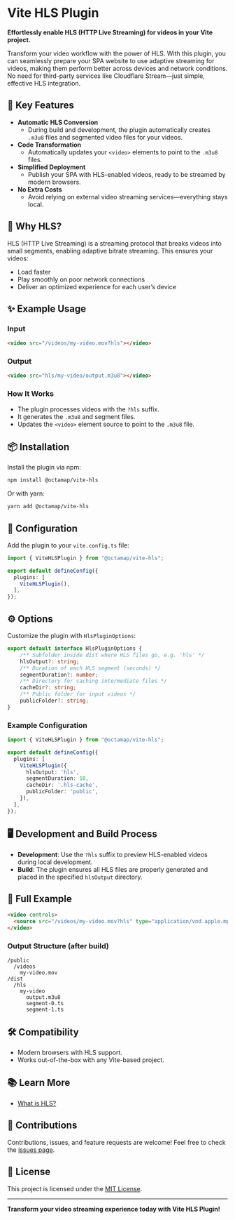 # Vite HLS Plugin

**Effortlessly enable HLS (HTTP Live Streaming) for videos in your Vite project.**

Transform your video workflow with the power of HLS. With this plugin, you can seamlessly prepare your SPA website to use adaptive streaming for videos, making them perform better across devices and network conditions. No need for third-party services like Cloudflare Stream—just simple, effective HLS integration.

## 🚀 Key Features

- **Automatic HLS Conversion**
  - During build and development, the plugin automatically creates `.m3u8` files and segmented video files for your videos.
- **Code Transformation**
  - Automatically updates your `<video>` elements to point to the `.m3u8` files.
- **Simplified Deployment**
  - Publish your SPA with HLS-enabled videos, ready to be streamed by modern browsers.
- **No Extra Costs**
  - Avoid relying on external video streaming services—everything stays local.

## 🎯 Why HLS?

HLS (HTTP Live Streaming) is a streaming protocol that breaks videos into small segments, enabling adaptive bitrate streaming. This ensures your videos:

- Load faster
- Play smoothly on poor network connections
- Deliver an optimized experience for each user’s device

## ✨ Example Usage

### Input
```html
<video src="/videos/my-video.mov?hls"></video>
```

### Output
```html
<video src="hls/my-video/output.m3u8"></video>
```

### How It Works
- The plugin processes videos with the `?hls` suffix.
- It generates the `.m3u8` and segment files.
- Updates the `<video>` element source to point to the `.m3u8` file.

## 📦 Installation

Install the plugin via npm:

```bash
npm install @octamap/vite-hls
```

Or with yarn:

```bash
yarn add @octamap/vite-hls
```

## 🔧 Configuration

Add the plugin to your `vite.config.ts` file:

```typescript
import { ViteHLSPlugin } from "@octamap/vite-hls";

export default defineConfig({
  plugins: [
    ViteHLSPlugin(),
  ],
});
```

## ⚙️ Options

Customize the plugin with `HlsPluginOptions`:

```typescript
export default interface HlsPluginOptions {
    /** Subfolder inside dist where HLS files go, e.g. 'hls' */
    hlsOutput?: string;
    /** Duration of each HLS segment (seconds) */
    segmentDuration?: number;
    /** Directory for caching intermediate files */
    cacheDir?: string;
    /** Public folder for input videos */
    publicFolder?: string;
}
```

### Example Configuration

```typescript
import { ViteHLSPlugin } from "@octamap/vite-hls";

export default defineConfig({
  plugins: [
    ViteHLSPlugin({
      hlsOutput: 'hls',
      segmentDuration: 10,
      cacheDir: '.hls-cache',
      publicFolder: 'public',
    }),
  ],
});
```

## 🖥️ Development and Build Process

- **Development**: Use the `?hls` suffix to preview HLS-enabled videos during local development.
- **Build**: The plugin ensures all HLS files are properly generated and placed in the specified `hlsOutput` directory.

## 🎥 Full Example

```html
<video controls>
  <source src="/videos/my-video.mov?hls" type="application/vnd.apple.mpegurl">
</video>
```

### Output Structure (after build)
```
/public
  /videos
    my-video.mov
/dist
  /hls
    my-video
      output.m3u8
      segment-0.ts
      segment-1.ts
```

## 🛠️ Compatibility
- Modern browsers with HLS support.
- Works out-of-the-box with any Vite-based project.

## 📚 Learn More
- [What is HLS?](https://en.wikipedia.org/wiki/HTTP_Live_Streaming)

## 🤝 Contributions
Contributions, issues, and feature requests are welcome! Feel free to check the [issues page](https://github.com/your-repo/vite-hls-plugin/issues).

## 📜 License
This project is licensed under the [MIT License](LICENSE).

---

**Transform your video streaming experience today with Vite HLS Plugin!**
